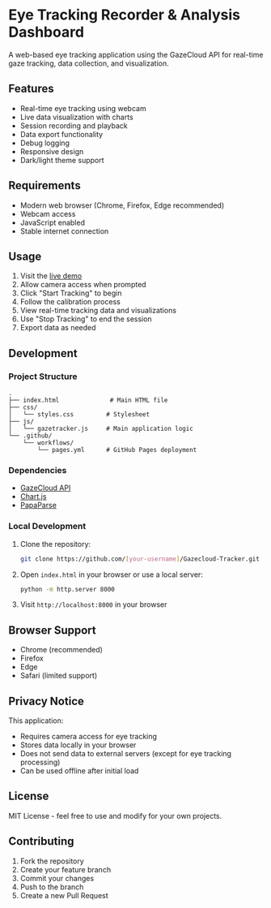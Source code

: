 # Eye Tracking Recorder & Analysis Dashboard

A web-based eye tracking application using the GazeCloud API for real-time gaze tracking, data collection, and visualization.

## Features

- Real-time eye tracking using webcam
- Live data visualization with charts
- Session recording and playback
- Data export functionality
- Debug logging
- Responsive design
- Dark/light theme support

## Requirements

- Modern web browser (Chrome, Firefox, Edge recommended)
- Webcam access
- JavaScript enabled
- Stable internet connection

## Usage

1. Visit the [live demo](https://[your-username].github.io/Gazecloud-Tracker/)
2. Allow camera access when prompted
3. Click "Start Tracking" to begin
4. Follow the calibration process
5. View real-time tracking data and visualizations
6. Use "Stop Tracking" to end the session
7. Export data as needed

## Development

### Project Structure

```
.
├── index.html              # Main HTML file
├── css/
│   └── styles.css         # Stylesheet
├── js/
│   └── gazetracker.js     # Main application logic
└── .github/
    └── workflows/
        └── pages.yml      # GitHub Pages deployment
```

### Dependencies

- [GazeCloud API](https://api.gazerecorder.com/)
- [Chart.js](https://www.chartjs.org/)
- [PapaParse](https://www.papaparse.com/)

### Local Development

1. Clone the repository:
   ```bash
   git clone https://github.com/[your-username]/Gazecloud-Tracker.git
   ```

2. Open `index.html` in your browser or use a local server:
   ```bash
   python -m http.server 8000
   ```

3. Visit `http://localhost:8000` in your browser

## Browser Support

- Chrome (recommended)
- Firefox
- Edge
- Safari (limited support)

## Privacy Notice

This application:
- Requires camera access for eye tracking
- Stores data locally in your browser
- Does not send data to external servers (except for eye tracking processing)
- Can be used offline after initial load

## License

MIT License - feel free to use and modify for your own projects.

## Contributing

1. Fork the repository
2. Create your feature branch
3. Commit your changes
4. Push to the branch
5. Create a new Pull Request 